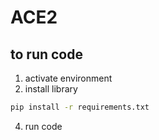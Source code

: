 # ACE2

## to run code
1. activate environment
2. install library
```bash
pip install -r requirements.txt
```
4. run code
